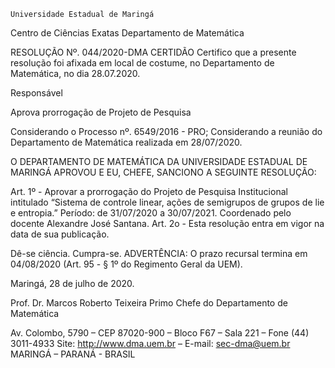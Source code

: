 	

	Universidade Estadual de Maringá
Centro de Ciências Exatas
Departamento de Matemática
	




RESOLUÇÃO Nº. 044/2020-DMA
	CERTIDÃO
Certifico que a presente resolução foi afixada em local de costume, no Departamento de Matemática, no dia 28.07.2020.


Responsável





Aprova
prorrogação de
Projeto de Pesquisa




Considerando o Processo nº. 6549/2016 - PRO;
Considerando a reunião do Departamento de Matemática realizada em 28/07/2020.

O DEPARTAMENTO DE MATEMÁTICA DA UNIVERSIDADE ESTADUAL DE MARINGÁ APROVOU E EU, CHEFE, SANCIONO A SEGUINTE RESOLUÇÃO:

Art. 1º - Aprovar a prorrogação do Projeto de Pesquisa Institucional intitulado “Sistema de controle linear, ações de semigrupos de grupos de lie e entropia.” Período: de 31/07/2020 a 30/07/2021. Coordenado pelo docente Alexandre José Santana. 
Art. 2o - Esta resolução entra em vigor na data de sua publicação.

Dê-se ciência.
Cumpra-se.
	ADVERTÊNCIA:
O prazo recursal termina em 04/08/2020 (Art. 95 - § 1º do Regimento Geral da UEM).



						
Maringá, 28 de julho de 2020.




Prof. Dr. Marcos Roberto Teixeira Primo
 Chefe do Departamento de Matemática

Av. Colombo, 5790 – CEP 87020-900 – Bloco F67 – Sala 221 – Fone (44) 3011-4933
Site: http://www.dma.uem.br – E-mail: sec-dma@uem.br
MARINGÁ – PARANÁ - BRASIL
